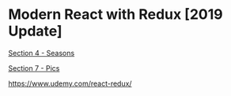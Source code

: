 # Modern React with Redux [2019 Update]

[Section 4 - Seasons](https://github.com/adrianblade/modern-react-with-redux-2019/seasons)

[Section 7 - Pics](https://github.com/adrianblade/modern-react-with-redux-2019/tree/master/pics)


https://www.udemy.com/react-redux/

